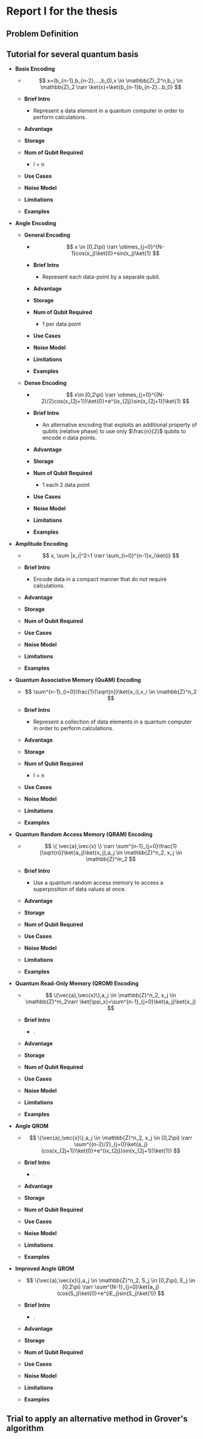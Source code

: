 # Report I for the thesis

## Problem Definition



## Tutorial for several quantum basis

- **Basis Encoding**

  - $$
    x=(b_{n-1},b_{n-2},...,b_0),x \in \mathbb{Z}_2^n,b_j \in \mathbb{Z}_2 \rarr \ket{x}=\ket{b_{n-1}b_{n-2}...b_0}
    $$

  - **Brief Intro**

    - Represent a data element in a quantum computer in order to perform calculations.

  - **Advantage**

  - **Storage**

  - **Num of Qubit Required**

    - l = n

  - **Use Cases**

  - **Noise Model**

  - **Limitations**

  - **Examples**

- **Angle Encoding**

  - **General Encoding**

    - $$
      x \in [0,2\pi) \rarr \otimes_{j=0}^{N-1}cos(x_j)\ket{0}+sin(x_j)\ket{1}
      $$

    - **Brief Intro**

      - Represent each data-point by a separate qubit.

    - **Advantage**

    - **Storage**

    - **Num of Qubit Required**

      - 1 per data point

    - **Use Cases**

    - **Noise Model**

    - **Limitations**

    - **Examples**

  - **Dense Encoding**

    - $$
      x\in [0,2\pi) \rarr \otimes_{j=0}^{(N-2)/2}cos(x_{2j+1})\ket{0}+e^{ix_{2j}}sin(x_{2j+1})\ket{1}
      $$

    - **Brief Intro**

      - An alternative encoding that exploits an additional property of qubits (relative phase) to use only $\frac{n}{2}$ qubits to encode $n$ data points.

    - **Advantage**

    - **Storage**

    - **Num of Qubit Required**

      - 1 each 2 data point

    - **Use Cases**

    - **Noise Model**

    - **Limitations**
    
    - **Examples**

- **Amplitude Encoding**

  - $$
    x, \sum |x_i|^2=1 \rarr \sum_{i=0}^{n-1}x_i\ket{i}
    $$

  - **Brief Intro**

    - Encode data in a compact manner that do not require calculations.

  - **Advantage**

  - **Storage**

  - **Num of Qubit Required**

  - **Use Cases**

  - **Noise Model**

  - **Limitations**

  - **Examples**

- **Quantum Associative Memory (QuAM) Encoding**

  - $$
    \sum^{n-1}_{i=0}\frac{1}{\sqrt{n}}\ket{x_i},x_i \in \mathbb{Z}^n_2
    $$

  - **Brief Intro**

    - Represent a collection of data elements in a quantum computer in order to perform calculations.

  - **Advantage**

  - **Storage**

  - **Num of Qubit Required**

    - l = n

  - **Use Cases**

  - **Noise Model**

  - **Limitations**

  - **Examples**

- **Quantum Random Access Memory (QRAM) Encoding**

  - $$
    \{ \vec{a},\vec{x} \} \rarr \sum^{n-1}_{j=0}\frac{1}{\sqrt{n}}\ket{a_j}\ket{x_j},a_j  \in \mathbb{Z}^n_2, x_j \in \mathbb{Z}^m_2
    $$

  - **Brief Intro**

    - Use a quantum random access memory to access a superposition of data values at once.

  - **Advantage**

  - **Storage**

  - **Num of Qubit Required**

  - **Use Cases**

  - **Noise Model**

  - **Limitations**

  - **Examples**

- **Quantum Read-Only Memory (QROM) Encoding**

  - $$
    \{\vec{a},\vec{x}\},a_j  \in \mathbb{Z}^n_2, x_j \in \mathbb{Z}^m_2\rarr \ket{\psi_x}=\sum^{n-1}_{j=0}\ket{a_j}\ket{x_j}
    $$

  - **Brief Intro**

    - .

  - **Advantage**

  - **Storage**

  - **Num of Qubit Required**

  - **Use Cases**

  - **Noise Model**

  - **Limitations**

  - **Examples**

- **Angle QROM**

  - $$
    \{\vec{a},\vec{x}\},a_j  \in \mathbb{Z}^n_2, x_j \in [0,2\pi) \rarr \sum^{(n-2)/2}_{j=0}\ket{a_j}(cos(x_{2j+1})\ket{0}+e^{ix_{2j}}sin(x_{2j+1})\ket{1})
    $$

  - **Brief Intro**

    - .

  - **Advantage**

  - **Storage**

  - **Num of Qubit Required**

  - **Use Cases**

  - **Noise Model**

  - **Limitations**

  - **Examples**

- **Improved Angle QROM**

  - $$
    \{\vec{a},\vec{x}\},a_j  \in \mathbb{Z}^n_2, S_j \in [0,2\pi), E_j \in [0,2\pi) \rarr \sum^{N-1}_{j=0}\ket{a_j}(cos(S_j)\ket{0}+e^{iE_j}sin(S_j)\ket{1})
    $$

  - **Brief Intro**

    - .

  - **Advantage**

  - **Storage**

  - **Num of Qubit Required**

  - **Use Cases**

  - **Noise Model**

  - **Limitations**

  - **Examples**


## Trial to apply an alternative method in Grover's algorithm

